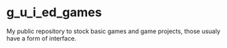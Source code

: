 # g_u_i_ed_games
My public repository to stock basic games and game projects, those usualy have a form of interface.
